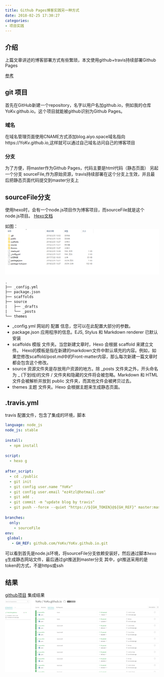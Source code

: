 ```yaml
---
title: Github Pages博客实践另一种方式
date: 2018-02-25 17:30:27
categories:
- 项目实践
---
```



## 介绍
上篇文章讲述的博客部署方式有些繁琐，本文使用github+travis持续部署Github Pages
<!--more-->
[参考](https://www.cnblogs.com/dmego/p/7664877.html)
## git 项目
首先在GitHub新建一个repository，名字以用户名加github.io，例如我的仓库YoKv.github.io。这个项目就能被github识别为Github Pages。
### 域名
在域名管理页面使用CNAME方式添加blog.aiyo.space域名指向https://YoKv.github.io,这样就可以通过自己域名访问自己的博客项目

### 分支
为了方便，将master作为Github Pages，代码主要是html代码（静态页面）
另起一个分支 sourceFile,作为原始资源，travis持续部署在这个分支上生效，并且最后把静态页面代码提交到master分支上

## sourceFile分支
使用hexo时，会有一个node.js项目作为博客项目，而sourceFile就是这个node.js项目。
[Hexo文档](https://hexo.io/zh-cn/docs/setup.html)

如图：
![](/images/hexopj.jpg)

```
.
├── _config.yml
├── package.json
├── scaffolds
├── source
|   ├── _drafts
|   └── _posts
└── themes

```
* _config.yml
	网站的 配置 信息，您可以在此配置大部分的参数。
* package.json
	应用程序的信息。EJS, Stylus 和 Markdown renderer 已默认安装
* scaffolds
	模版 文件夹。当您新建文章时，Hexo 会根据 scaffold 来建立文件。
	Hexo的模板是指在新建的markdown文件中默认填充的内容。例如，如果您修改scaffold/post.md中的Front-matter内容，那么每次新建一篇文章时都会包含这个修改。
* source
	资源文件夹是存放用户资源的地方。除 _posts 文件夹之外，开头命名为 _ (下划线)的文件 / 文件夹和隐藏的文件将会被忽略。Markdown 和 HTML 文件会被解析并放到 public 文件夹，而其他文件会被拷贝过去。
* themes
	主题 文件夹。Hexo 会根据主题来生成静态页面。
## .travis.yml
travis 配置文件，包含了集成的环境，脚本

```yml
language: node_js
node_js: stable

install:
  - npm install

script:
  - hexo g

after_script:
  - cd ./public
  - git init
  - git config user.name "YoKv"
  - git config user.email "ez4tzl@hotmail.com"
  - git add .
  - git commit -m "update blog by travis"
  - git push --force --quiet "https://${GH_TOKEN}@${GH_REF}" master:master

branches:
  only:
    - sourceFile 
env:
 global:
   - GH_REF: github.com/YoKv/YoKv.github.io.git
```

可以看到首先是node.js环境，将sourceFile分支依赖安装好，然后通过脚本```hexo g```生成静态网站文件，最后通过git推送到master分支
其中，git推送采用的是token的方式，不是https或ssh

## 结果
[github项目](https://github.com/YoKv/YoKv.github.io)
集成结果
![](/images/travisexample.jpg)

